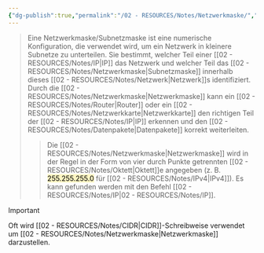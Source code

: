 ```yaml
---
{"dg-publish":true,"permalink":"/02 - RESOURCES/Notes/Netzwerkmaske/","tags":["netzwerk/subnet-mask"],"noteIcon":"","updated":"2024-10-17T20:37:33.028+02:00"}
---
```


>Eine Netzwerkmaske/Subnetzmaske ist eine numerische Konfiguration, die verwendet wird, um ein Netzwerk in kleinere Subnetze zu unterteilen. 
>Sie bestimmt, welcher Teil einer [[02 - RESOURCES/Notes/IP\|IP]] das Netzwerk und welcher Teil das [[02 - RESOURCES/Notes/Netzwerkmaske\|Subnetzmaske]] innerhalb dieses [[02 - RESOURCES/Notes/Netzwerk\|Netzwerk]]s identifiziert. 
>Durch die [[02 - RESOURCES/Notes/Netzwerkmaske\|Netzwerkmaske]] kann ein [[02 - RESOURCES/Notes/Router\|Router]] oder ein [[02 - RESOURCES/Notes/Netzwerkkarte\|Netzwerkkarte]] den richtigen Teil der [[02 - RESOURCES/Notes/IP\|IP]] erkennen und den [[02 - RESOURCES/Notes/Datenpakete\|Datenpakete]] korrekt weiterleiten. 
>>Die [[02 - RESOURCES/Notes/Netzwerkmaske\|Netzwerkmaske]] wird in der Regel in der Form von vier durch Punkte getrennten [[02 - RESOURCES/Notes/Oktett\|Oktett]]e angegeben (z. B.<mark style="background: #FFF3A3A6;"> 255.255.255.0</mark> für [[02 - RESOURCES/Notes/IPv4\|IPv4]]).
>>Es kann gefunden werden mit den Befehl [[02 - RESOURCES/Notes/IP\|02 - RESOURCES/Notes/IP]].

>[!important] 
>Oft wird [[02 - RESOURCES/Notes/CIDR\|CIDR]]-Schreibweise verwendet um [[02 - RESOURCES/Notes/Netzwerkmaske\|Netzwerkmaske]] darzustellen.
